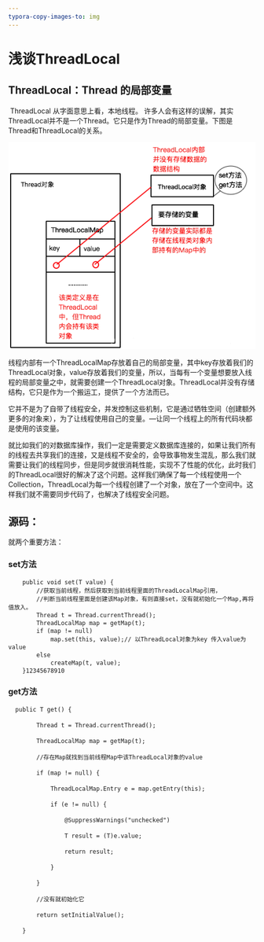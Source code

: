 ```yaml
---
typora-copy-images-to: img
---
```




# 					浅谈ThreadLocal

## ThreadLocal：Thread 的局部变量

​	ThreadLocal 从字面意思上看，本地线程。 许多人会有这样的误解，其实ThreadLocal并不是一个Thread。它只是作为Thread的局部变量。下图是Thread和ThreadLocal的关系。



![2](img/2.png)



​	线程内部有一个ThreadLocalMap存放着自己的局部变量，其中key存放着我们的ThreadLocal对象，value存放着我们的变量，所以，当每有一个变量想要放入线程的局部变量之中，就需要创建一个ThreadLocal对象。ThreadLocal并没有存储结构，它只是作为一个搬运工，提供了一个方法而已。

​	它并不是为了自带了线程安全，并发控制这些机制，它是通过牺牲空间（创建额外更多的对象来），为了让线程使用自己的变量。—让同一个线程上的所有代码块都是使用的该变量。

​	就比如我们的对数据库操作，我们一定是需要定义数据库连接的，如果让我们所有的线程去共享我们的连接，又是线程不安全的，会导致事物发生混乱，那么我们就需要让我们的线程同步，但是同步就很消耗性能，实现不了性能的优化，此时我们的ThreadLocal很好的解决了这个问题。这样我们确保了每一个线程使用一个Collection，ThreadLocal为每一个线程创建了一个对象，放在了一个空间中。这样我们就不需要同步代码了，也解决了线程安全问题。

## 源码：

就两个重要方法：

### set方法

```
    public void set(T value) {
        //获取当前线程，然后获取到当前线程里面的ThreadLocalMap引用，
        //判断当前线程里面是创建该Map对象，有则直接set，没有就初始化一个Map,再将值放入。
        Thread t = Thread.currentThread();
        ThreadLocalMap map = getMap(t);
        if (map != null)
            map.set(this, value);// 以ThreadLocal对象为key 传入value为value
        else
            createMap(t, value);
    }12345678910
```

### get方法

```
  public T get() {

        Thread t = Thread.currentThread();

        ThreadLocalMap map = getMap(t);

        //存在Map就找到当前线程Map中该ThreadLocal对象的value

        if (map != null) {

            ThreadLocalMap.Entry e = map.getEntry(this);

            if (e != null) {

                @SuppressWarnings("unchecked")

                T result = (T)e.value;

                return result;

            }

        }

        //没有就初始化它

        return setInitialValue();

    }

```
